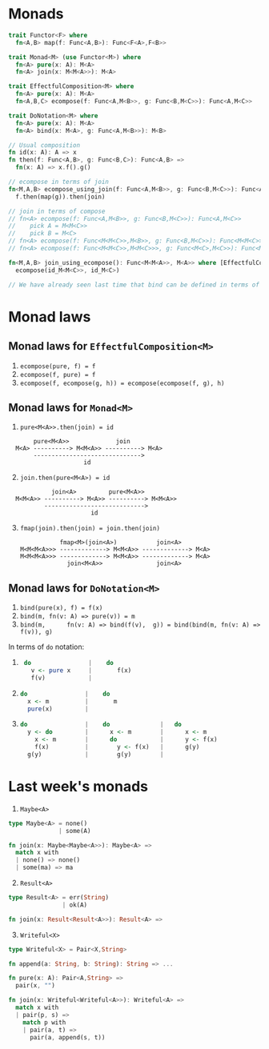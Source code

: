 # Monads

```rust
trait Functor<F> where
  fn<A,B> map(f: Func<A,B>): Func<F<A>,F<B>>

trait Monad<M> (use Functor<M>) where
  fn<A> pure(x: A): M<A>
  fn<A> join(x: M<M<A>>): M<A>

trait EffectfulComposition<M> where
  fn<A> pure(x: A): M<A>
  fn<A,B,C> ecompose(f: Func<A,M<B>>, g: Func<B,M<C>>): Func<A,M<C>>

trait DoNotation<M> where
  fn<A> pure(x: A): M<A>
  fn<A> bind(x: M<A>, g: Func<A,M<B>>): M<B>
```

```rust
// Usual composition
fn id(x: A): A => x
fn then(f: Func<A,B>, g: Func<B,C>): Func<A,B> =>
  fn(x: A) => x.f().g()
```

```rust
// ecompose in terms of join
fn<M,A,B> ecompose_using_join(f: Func<A,M<B>>, g: Func<B,M<C>>): Func<A,M<C>> where [Monad<M>] =>
  f.then(map(g)).then(join)

// join in terms of compose
// fn<A> ecompose(f: Func<A,M<B>>, g: Func<B,M<C>>): Func<A,M<C>>
//    pick A = M<M<C>>
//    pick B = M<C>
// fn<A> ecompose(f: Func<M<M<C>>,M<B>>, g: Func<B,M<C>>): Func<M<M<C>>,M<C>>
// fn<A> ecompose(f: Func<M<M<C>>,M<M<C>>>, g: Func<M<C>,M<C>>): Func<M<M<C>>,M<C>>

fn<M,A,B> join_using_ecompose(): Func<M<M<A>>, M<A>> where [EffectfulComposition<M>] =>
  ecompose(id_M<M<C>>, id_M<C>)

// We have already seen last time that bind can be defined in terms of ecompose (and viceversa!)
```

# Monad laws

## Monad laws for `EffectfulComposition<M>`

1. `ecompose(pure, f) = f`
2. `ecompose(f, pure) = f`
3. `ecompose(f, ecompose(g, h)) = ecompose(ecompose(f, g), h)`

## Monad laws for `Monad<M>`

1. `pure<M<A>>.then(join) = id`
  ```
         pure<M<A>>             join
    M<A> ----------> M<M<A>> ----------> M<A>
         ------------------------------>
                       id
  ```
2. `join.then(pure<M<A>) = id`
  ```
              join<A>         pure<M<A>>
    M<M<A>> ----------> M<A>> ----------> M<M<A>>
            ---------------------------->
                         id
  ```
3. `fmap(join).then(join) = join.then(join)`

    ```
               fmap<M>(join<A>)           join<A>
    M<M<M<A>>> -------------> M<M<A>> -------------> M<A>
    M<M<M<A>>> -------------> M<M<A>> -------------> M<A>
                 join<M<A>>               join<A>
    ```

## Monad laws for `DoNotation<M>`

1. `bind(pure(x), f) = f(x)`
2. `bind(m, fn(v: A) => pure(v)) = m`
3. `bind(m,      fn(v: A) => bind(f(v),  g))
  = bind(bind(m, fn(v: A) => f(v)), g)`

In terms of `do` notation:

1. ```haskell
    do                |    do
      v <- pure x     |       f(x)
      f(v)            |
   ```
2. ```haskell
   do                |    do
     x <- m          |       m
     pure(x)         |
   ```
3. ```haskell
   do                |    do              |   do
     y <- do         |      x <- m        |      x <- m
       x <- m        |      do            |      y <- f(x)
       f(x)          |        y <- f(x)   |      g(y)
     g(y)            |        g(y)        |
   ```

# Last week's monads

1. `Maybe<A>`
```rust
type Maybe<A> = none()
              | some(A)

fn join(x: Maybe<Maybe<A>>): Maybe<A> =>
  match x with 
  | none() => none()
  | some(ma) => ma
```

2. `Result<A>`
```rust
type Result<A> = err(String)
               | ok(A)

fn join(x: Result<Result<A>>): Result<A> =>
```

3. `Writeful<X>`
```rust
type Writeful<X> = Pair<X,String>

fn append(a: String, b: String): String => ...

fn pure(x: A): Pair<A,String> =>
  pair(x, "")

fn join(x: Writeful<Writeful<A>>): Writeful<A> =>
  match x with 
  | pair(p, s) =>
    match p with 
    | pair(a, t) => 
      pair(a, append(s, t))
```
